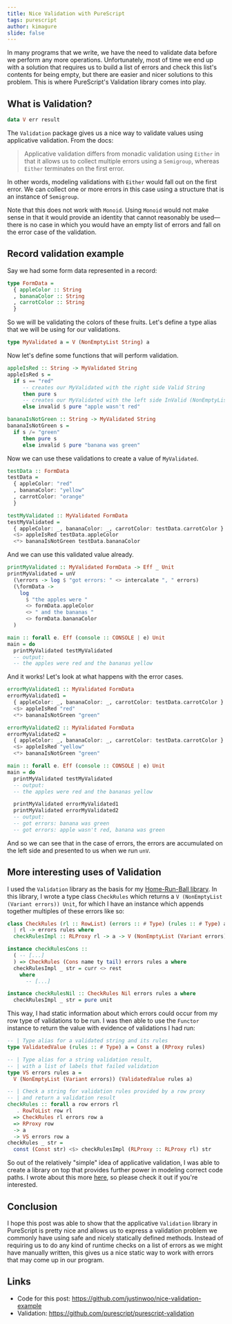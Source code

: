 ```yaml
---
title: Nice Validation with PureScript
tags: purescript
author: kimagure
slide: false
---
```

In many programs that we write, we have the need to validate data before we perform any more operations. Unfortunately, most of time we end up with a solution that requires us to build a list of errors and check this list's contents for being empty, but there are easier and nicer solutions to this problem. This is where PureScript's Validation library comes into play.

## What is Validation?

```hs
data V err result
```

The `Validation` package gives us a nice way to validate values using applicative validation. From the docs:

> Applicative validation differs from monadic validation using `Either` in that it allows us to collect multiple errors using a `Semigroup`, whereas `Either` terminates on the first error.

In other words, modeling validations with `Either` would fall out on the first error. We can collect one or more errors in this case using a structure that is an instance of `Semigroup`.

Note that this does not work with `Monoid`. Using `Monoid` would not make sense in that it would provide an identity that cannot reasonably be used—there is no case in which you would have an empty list of errors and fall on the error case of the validation.

## Record validation example

Say we had some form data represented in a record:

```hs
type FormData =
  { appleColor :: String
  , bananaColor :: String
  , carrotColor :: String
  }
```

So we will be validating the colors of these fruits. Let's define a type alias that we will be using for our validations.

```hs
type MyValidated a = V (NonEmptyList String) a
```

Now let's define some functions that will perform validation.

```hs
appleIsRed :: String -> MyValidated String
appleIsRed s =
  if s == "red"
     -- creates our MyValidated with the right side Valid String
     then pure s
     -- creates our MyValidated with the left side InValid (NonEmptyList String)
     else invalid $ pure "apple wasn't red"

bananaIsNotGreen :: String -> MyValidated String
bananaIsNotGreen s =
  if s /= "green"
     then pure s
     else invalid $ pure "banana was green"
```

Now we can use these validations to create a value of `MyValidated`.

```hs
testData :: FormData
testData =
  { appleColor: "red"
  , bananaColor: "yellow"
  , carrotColor: "orange"
  }

testMyValidated :: MyValidated FormData
testMyValidated =
  { appleColor: _, bananaColor: _, carrotColor: testData.carrotColor }
  <$> appleIsRed testData.appleColor
  <*> bananaIsNotGreen testData.bananaColor
```

And we can use this validated value already.

```hs
printMyValidated :: MyValidated FormData -> Eff _ Unit
printMyValidated = unV
  (\errors -> log $ "got errors: " <> intercalate ", " errors)
  (\formData ->
    log
      $ "the apples were "
      <> formData.appleColor
      <> " and the bananas "
      <> formData.bananaColor
  )

main :: forall e. Eff (console :: CONSOLE | e) Unit
main = do
  printMyValidated testMyValidated
  -- output:
  -- the apples were red and the bananas yellow
```

And it works! Let's look at what happens with the error cases.

```hs
errorMyValidated1 :: MyValidated FormData
errorMyValidated1 =
  { appleColor: _, bananaColor: _, carrotColor: testData.carrotColor }
  <$> appleIsRed "red"
  <*> bananaIsNotGreen "green"

errorMyValidated2 :: MyValidated FormData
errorMyValidated2 =
  { appleColor: _, bananaColor: _, carrotColor: testData.carrotColor }
  <$> appleIsRed "yellow"
  <*> bananaIsNotGreen "green"

main :: forall e. Eff (console :: CONSOLE | e) Unit
main = do
  printMyValidated testMyValidated
  -- output:
  -- the apples were red and the bananas yellow

  printMyValidated errorMyValidated1
  printMyValidated errorMyValidated2
  -- output:
  -- got errors: banana was green
  -- got errors: apple wasn't red, banana was green
```

And so we can see that in the case of errors, the errors are accumulated on the left side and presented to us when we run `unV`.

## More interesting uses of Validation

I used the `Validation` library as the basis for my [Home-Run-Ball library](https://github.com/justinwoo/purescript-home-run-ball). In this library, I wrote a type class `CheckRules` which returns a `V (NonEmptyList (Variant errors)) Unit`, for which I have an instance which appends together multiples of these errors like so:

```hs
class CheckRules (rl :: RowList) (errors :: # Type) (rules :: # Type) a
  | rl -> errors rules where
  checkRulesImpl :: RLProxy rl -> a -> V (NonEmptyList (Variant errors)) Unit

instance checkRulesCons ::
  ( -- [...]
  ) => CheckRules (Cons name ty tail) errors rules a where
  checkRulesImpl _ str = curr <> rest
    where
      -- [...]

instance checkRulesNil :: CheckRules Nil errors rules a where
  checkRulesImpl _ str = pure unit
```

This way, I had static information about which errors could occur from my row type of validations to be run. I was then able to use the `Functor` instance to return the value with evidence of validations I had run:

```hs
-- | Type alias for a validated string and its rules
type ValidatedValue (rules :: # Type) a = Const a (RProxy rules)

-- | Type alias for a string validation result,
-- | with a list of labels that failed validation
type VS errors rules a =
  V (NonEmptyList (Variant errors)) (ValidatedValue rules a)

-- | Check a string for validation rules provided by a row proxy
-- | and return a validation result
checkRules :: forall a row errors rl
   . RowToList row rl
  => CheckRules rl errors row a
  => RProxy row
  -> a
  -> VS errors row a
checkRules _ str =
  const (Const str) <$> checkRulesImpl (RLProxy :: RLProxy rl) str
```

So out of the relatively "simple" idea of applicative validation, I was able to create a library on top that provides further power in modeling correct code paths. I wrote about this more [here](https://qiita.com/kimagure/items/eeb40541fc56b8dba2cc), so please check it out if you're interested.

## Conclusion

I hope this post was able to show that the applicative `Validation` library in PureScript is pretty nice and allows us to express a validation problem we commonly have using safe and nicely statically defined methods. Instead of requiring us to do any kind of runtime checks on a list of errors as we might have manually written, this gives us a nice static way to work with errors that may come up in our program.

## Links

* Code for this post: https://github.com/justinwoo/nice-validation-example
* Validation: https://github.com/purescript/purescript-validation

